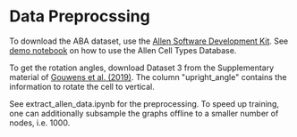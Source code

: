 # Data Preprocssing

To download the ABA dataset, use the [Allen Software Development Kit](http://alleninstitute.github.io/AllenSDK/cell_types.html). See [demo notebook](http://alleninstitute.github.io/AllenSDK/_static/examples/nb/cell_types.html#Cell-Morphology-Reconstructions) on how to use the Allen Cell Types Database.

To get the rotation angles, download Dataset 3 from the Supplementary material of [Gouwens et al. (2019)](https://www.nature.com/articles/s41593-019-0417-0#Sec27). The column "upright_angle" contains the information to rotate the cell to vertical.

See extract_allen_data.ipynb for the preprocessing. To speed up training, one can additionally subsample the graphs offline to a smaller number of nodes, i.e. 1000.
